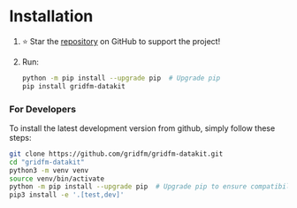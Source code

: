 # Installation

1. ⭐ Star the [repository](https://github.com/gridfm/gridfm-datakit) on GitHub to support the project!

2. Run:

    ```bash
    python -m pip install --upgrade pip  # Upgrade pip
    pip install gridfm-datakit
    ```


### For Developers

To install the latest development version from github, simply follow these steps:


```bash
git clone https://github.com/gridfm/gridfm-datakit.git
cd "gridfm-datakit"
python3 -m venv venv
source venv/bin/activate
python -m pip install --upgrade pip  # Upgrade pip to ensure compatibility with pyproject.toml
pip3 install -e '.[test,dev]'
```
